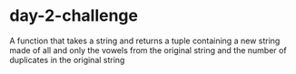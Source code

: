 # day-2-challenge
A function that takes a string and returns a tuple containing a new string made of all and only the  vowels from the original  string and the number of duplicates in the original string
